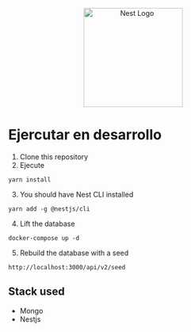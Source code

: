 <p align="center">
  <a href="http://nestjs.com/" target="blank"><img src="https://nestjs.com/img/logo-small.svg" width="200" alt="Nest Logo" /></a>
</p>

# Ejercutar en desarrollo
1. Clone this repository
2. Ejecute 

````
yarn install
````

3. You should have Nest CLI installed

````
yarn add -g @nestjs/cli
````
4. Lift the database

````
docker-compose up -d
````

5. Rebuild the database with a seed

````
http://localhost:3000/api/v2/seed
````

## Stack used
* Mongo
* Nestjs